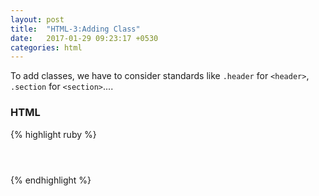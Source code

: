 ```yaml
---
layout: post
title:  "HTML-3:Adding Class"
date:   2017-01-29 09:23:17 +0530
categories: html
---
```

To add classes, we have to consider standards like `.header` for `<header>`, `.section` for `<section>`....
<h3> HTML </h3>
{% highlight ruby %}
<!DOCTYPE html>
<head>
<title> Web Page </title>
<link rel="stylesheet" href="main.css">
<link rel="short icon" type="xicon" href="favicon.ico">
<!--We will make main.css later-->
<meta charset="UTF-8">
</head>
<body>
<header class="header">
<nav class="navleft">
</nav>
<nav class="navright">
</nav>
</header>
<section class="section">
<article class="article">
</article>
<article class="article">
</article>
<article class="article">
</article>
</section>
<footer class="footer">
<article class="footer-left">
</article>
<article class="footer-right">
</article>
</footer>
</body>
</html>
{% endhighlight %}

